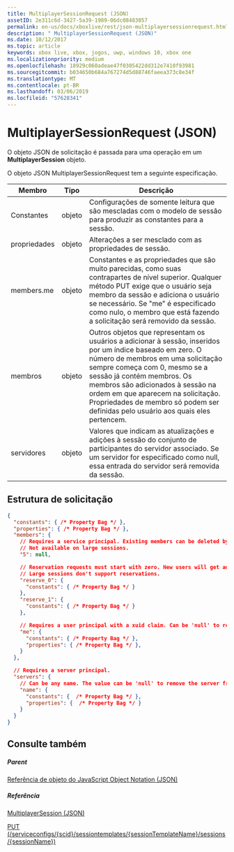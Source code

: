 ```yaml
---
title: MultiplayerSessionRequest (JSON)
assetID: 2e311c6d-3427-5a39-1989-06dc08483057
permalink: en-us/docs/xboxlive/rest/json-multiplayersessionrequest.html
description: " MultiplayerSessionRequest (JSON)"
ms.date: 10/12/2017
ms.topic: article
keywords: xbox live, xbox, jogos, uwp, windows 10, xbox one
ms.localizationpriority: medium
ms.openlocfilehash: 18929c060adeae47f0305422dd312e7410f93981
ms.sourcegitcommit: b034650b684a767274d5d88746faeea373c8e34f
ms.translationtype: MT
ms.contentlocale: pt-BR
ms.lasthandoff: 03/06/2019
ms.locfileid: "57628341"
---
```

# <a name="multiplayersessionrequest-json"></a>MultiplayerSessionRequest (JSON)
O objeto JSON de solicitação é passada para uma operação em um **MultiplayerSession** objeto. 
<a id="ID4EQ"></a>

  
 
O objeto JSON MultiplayerSessionRequest tem a seguinte especificação.
 
| Membro| Tipo| Descrição| 
| --- | --- | --- | 
| Constantes| objeto| Configurações de somente leitura que são mescladas com o modelo de sessão para produzir as constantes para a sessão. | 
| propriedades | objeto | Alterações a ser mesclado com as propriedades de sessão.| 
| members.me | objeto| Constantes e as propriedades que são muito parecidas, como suas contrapartes de nível superior. Qualquer método PUT exige que o usuário seja membro da sessão e adiciona o usuário se necessário. Se "me" é especificado como nulo, o membro que está fazendo a solicitação será removido da sessão. | 
| membros | objeto| Outros objetos que representam os usuários a adicionar à sessão, inseridos por um índice baseado em zero. O número de membros em uma solicitação sempre começa com 0, mesmo se a sessão já contém membros. Os membros são adicionados à sessão na ordem em que aparecem na solicitação. Propriedades de membro só podem ser definidas pelo usuário aos quais eles pertencem. | 
| servidores | objeto| Valores que indicam as atualizações e adições à sessão do conjunto de participantes do servidor associado. Se um servidor for especificado como null, essa entrada do servidor será removida da sessão. | 
  
<a id="ID4EZ"></a>

 
## <a name="request-structure"></a>Estrutura de solicitação
 

```json
{
  "constants": { /* Property Bag */ },
  "properties": { /* Property Bag */ },
  "members": {
    // Requires a service principal. Existing members can be deleted by index.
    // Not available on large sessions.
    "5": null,

    // Reservation requests must start with zero. New users will get added in order to the end of the session's member list.
    // Large sessions don't support reservations.
    "reserve_0": {
      "constants": { /* Property Bag */ }
    },
    "reserve_1": {
      "constants": { /* Property Bag */ }
    },

    // Requires a user principal with a xuid claim. Can be 'null' to remove myself from the session.
    "me": {
      "constants": { /* Property Bag */ },
      "properties": { /* Property Bag */ },
    }
  },

  // Requires a server principal.
  "servers": {
    // Can be any name. The value can be 'null' to remove the server from the session.
    "name": {
      "constants": {  /* Property Bag */ },
      "properties": {  /* Property Bag */ }
    }
  }
}
```

  
<a id="ID4EAB"></a>

 
## <a name="see-also"></a>Consulte também
 
<a id="ID4ECB"></a>

 
##### <a name="parent"></a>Parent 

[Referência de objeto do JavaScript Object Notation (JSON)](atoc-xboxlivews-reference-json.md)

  
<a id="ID4EMB"></a>

 
##### <a name="reference"></a>Referência 

[MultiplayerSession (JSON)](json-multiplayersession.md)

 [PUT (/serviceconfigs/{scid}/sessiontemplates/{sessionTemplateName}/sessions/{sessionName})](../uri/sessiondirectory/uri-serviceconfigsscidsessiontemplatessessiontemplatenamesessionssessionnameput.md)

   